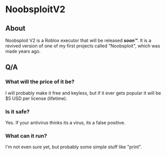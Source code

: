 # NoobsploitV2
## About
Noobsploit V2 is a Roblox executor that will be released ***soon:tm:***. It is a revived version of one of my first projects called "Noobsploit", which was made years ago.

## Q/A
### What will the price of it be?
I will probably make it free and keyless, but if it ever gets popular it will be $5 USD per license (lifetime).

### Is it safe?
Yes. If your antivirus thinks its a virus, its a false positive.

### What can it run?
I'm not even sure yet, but probably some simple stuff like "print".
